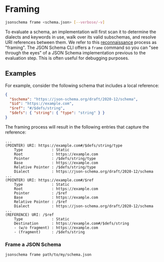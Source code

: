 Framing
=======

```sh
jsonschema frame <schema.json> [--verbose/-v]
```

To evaluate a schema, an implementation will first scan it to determine the
dialects and keywords in use, walk over its valid subschemas, and resolve URI
references between them. We refer to this
[reconnaissance](https://en.wikipedia.org/wiki/Reconnaissance) process as
"framing". The JSON Schema CLI offers a `frame` command so you can "see through
the eyes" of a JSON Schema implementation previous to the evaluation step. This
is often useful for debugging purposes.

Examples
--------

For example, consider the following schema that includes a local reference:

```json
{
  "$schema": "https://json-schema.org/draft/2020-12/schema",
  "$id": "https://example.com",
  "$ref": "#/$defs/string",
  "$defs": { "string": { "type": "string" } }
}
```

The framing process will result in the following entries that capture the
reference:

```
...
(POINTER) URI: https://example.com#/$defs/string/type
    Type             : Static
    Root             : https://example.com
    Pointer          : /$defs/string/type
    Base             : https://example.com
    Relative Pointer : /$defs/string/type
    Dialect          : https://json-schema.org/draft/2020-12/schema
...
(POINTER) URI: https://example.com#/$ref
    Type             : Static
    Root             : https://example.com
    Pointer          : /$ref
    Base             : https://example.com
    Relative Pointer : /$ref
    Dialect          : https://json-schema.org/draft/2020-12/schema
...
(REFERENCE) URI: /$ref
    Type             : Static
    Destination      : https://example.com#/$defs/string
    - (w/o fragment) : https://example.com
    - (fragment)     : /$defs/string
```

### Frame a JSON Schema

```sh
jsonschema frame path/to/my/schema.json
```
